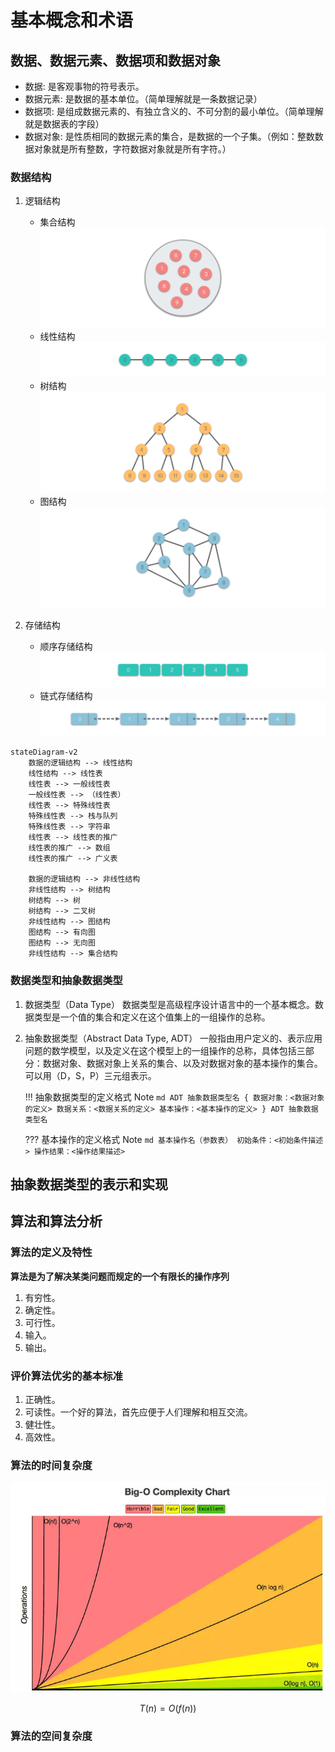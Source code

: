 # 基本概念和术语

## 数据、数据元素、数据项和数据对象
- 数据: 是客观事物的符号表示。
- 数据元素: 是数据的基本单位。（简单理解就是一条数据记录）
- 数据项: 是组成数据元素的、有独立含义的、不可分割的最小单位。（简单理解就是数据表的字段）
- 数据对象: 是性质相同的数据元素的集合，是数据的一个子集。（例如：整数数据对象就是所有整数，字符数据对象就是所有字符。）

### 数据结构
1. 逻辑结构
    - 集合结构 ![集合结构](./images/集合结构.png)
    - 线性结构 ![线性结构](./images/线性结构.png)
    - 树结构 ![树结构](./images/树结构.png)
    - 图结构 ![图结构](./images/图结构.png)

2. 存储结构
    - 顺序存储结构 ![顺序存储结构](./images/顺序存储结构.png)
    - 链式存储结构 ![链式存储结构](./images/链式存储结构.png)


``` mermaid
stateDiagram-v2
    数据的逻辑结构 --> 线性结构
    线性结构 --> 线性表
    线性表 --> 一般线性表
    一般线性表 --> （线性表）
    线性表 --> 特殊线性表
    特殊线性表 --> 栈与队列
    特殊线性表 --> 字符串
    线性表 --> 线性表的推广
    线性表的推广 --> 数组
    线性表的推广 --> 广义表

    数据的逻辑结构 --> 非线性结构
    非线性结构 --> 树结构
    树结构 --> 树
    树结构 --> 二叉树
    非线性结构 --> 图结构
    图结构 --> 有向图
    图结构 --> 无向图
    非线性结构 --> 集合结构
```

### 数据类型和抽象数据类型
1. 数据类型（Data Type）
    数据类型是高级程序设计语言中的一个基本概念。数据类型是一个值的集合和定义在这个值集上的一组操作的总称。
2. 抽象数据类型（Abstract Data Type, ADT）
    一般指由用户定义的、表示应用问题的数学模型，以及定义在这个模型上的一组操作的总称，具体包括三部分：数据对象、数据对象上关系的集合、以及对数据对象的基本操作的集合。可以用（D，S，P）三元组表示。

    !!! 抽象数据类型的定义格式 Note
        ```md
        ADT 抽象数据类型名 {
            数据对象：<数据对象的定义>
            数据关系：<数据关系的定义>
            基本操作：<基本操作的定义>
        } ADT 抽象数据类型名
        ```

    ??? 基本操作的定义格式 Note
        ```md
        基本操作名（参数表）
            初始条件：<初始条件描述>
            操作结果：<操作结果描述>
        ```

## 抽象数据类型的表示和实现

## 算法和算法分析

### 算法的定义及特性

**算法是为了解决某类问题而规定的一个有限长的操作序列**

1. 有穷性。
2. 确定性。
3. 可行性。
4. 输入。
5. 输出。

### 评价算法优劣的基本标准

1. 正确性。
2. 可读性。一个好的算法，首先应便于人们理解和相互交流。
3. 健壮性。
4. 高效性。

### 算法的时间复杂度

![时间复杂度](images/时间复杂度.png)

$$
T(n) = O(f(n))
$$

### 算法的空间复杂度
